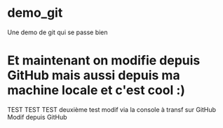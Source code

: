 demo_git
==============

Une demo de git qui se passe bien 


Et maintenant on modifie depuis GitHub
mais aussi depuis ma machine locale et c'est cool :)
==============


TEST TEST TEST
deuxième test modif via la console à transf sur GitHub
Modif depuis GitHub

 
